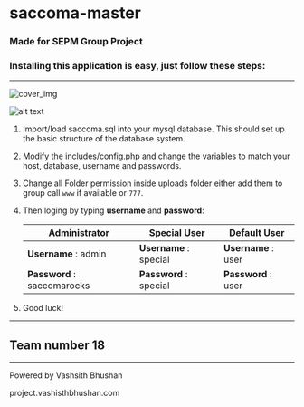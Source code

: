 # saccoma-master


### Made for SEPM Group Project 

### Installing this application is easy, just follow these steps:
****

![cover_img](https://github.com/vashisth00/saccoma-master/blob/master/cover.png)

![alt text](https://github.com/vashisth00/saccoma-master/blob/master/Screenshot%20(573).png)

1. Import/load saccoma.sql into your mysql database. This should set up the basic structure of the database system.

2. Modify the includes/config.php and change the variables to match your host, database, username and passwords.

3. Change all Folder permission inside uploads folder either add them to group call `www` if available or `777`.

4. Then loging by typing **username** and **password**:


   Administrator               | Special User           | Default User
   ----------------------------| -----------------------| -------------------
   **Username** : admin        | **Username** : special | **Username** : user
   **Password** : saccomarocks | **Password** : special | **Password** : user

6. Good luck!  

- - - -

## Team number 18

- - - -

Powered by Vashsith Bhushan

project.vashisthbhushan.com
